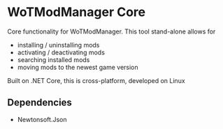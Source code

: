 # WoTModManager Core

Core functionality for WoTModManager. This tool stand-alone allows for 
- installing / uninstalling mods
- activating / deactivating mods
- searching installed mods
- moving mods to the newest game version 

Built on .NET Core, this is cross-platform, developed on Linux

## Dependencies
- Newtonsoft.Json

